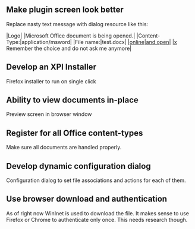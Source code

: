 ## Make plugin screen look better ##
Replace nasty text message with dialog resource like this:

|Logo|
|Microsoft Office document is being opened.|
|Content-Type:|application/msword|
|File name:|test.docx|
|[online](Open.md)|[and open](Download.md)|
|[x](x.md) Remember the choice and do not ask me anymore|

## Develop an XPI Installer ##
Firefox installer to run on single click

## Ability to view documents in-place ##
Preview screen in browser window

## Register for all Office content-types ##
Make sure all documents are handled properly.

## Develop dynamic configuration dialog ##
Configuration dialog to set file associations and actions for each of them.

## Use browser download and authentication ##
As of right now WinInet is used to download the file. It makes sense to use Firefox or Chrome to authenticate only once. This needs research though.